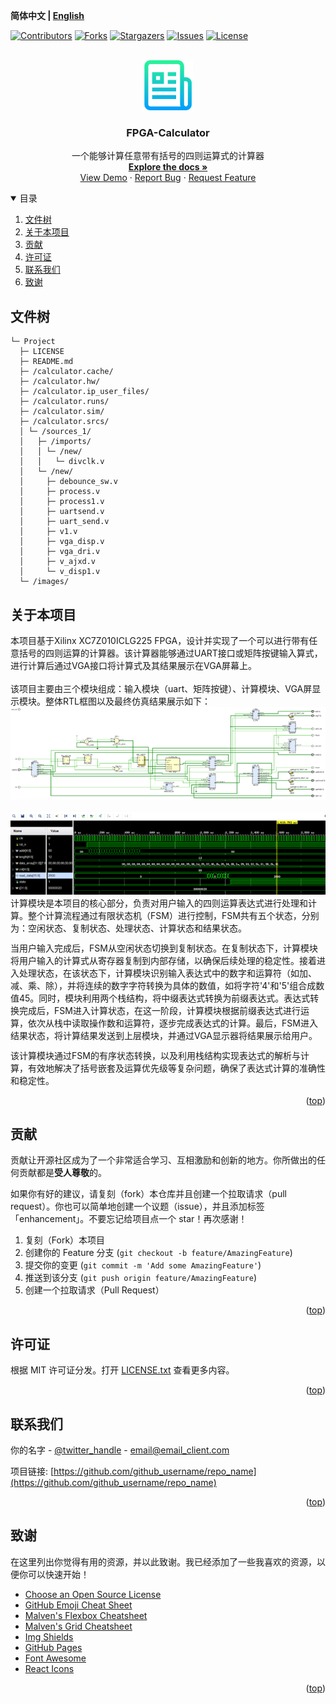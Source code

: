 **简体中文 | [English](README.md)**
<div id="top"></div>

[![Contributors][contributors-shield]][contributors-url]
[![Forks][forks-shield]][forks-url]
[![Stargazers][stars-shield]][stars-url]
[![Issues][issues-shield]][issues-url]
[![License][license-shield]][license-url]


<!-- PROJECT LOGO -->
<br />
<div align="center">
    <a href="https://github.com/MoonGrt/FPGA-Calculator">
    <img src="images/logo.png" alt="Logo" width="80" height="80">
    </a>
<h3 align="center">FPGA-Calculator</h3>
    <p align="center">
    一个能够计算任意带有括号的四则运算式的计算器
    <br />
    <a href="https://github.com/MoonGrt/FPGA-Calculator"><strong>Explore the docs »</strong></a>
    <br />
    <a href="https://github.com/MoonGrt/FPGA-Calculator">View Demo</a>
    ·
    <a href="https://github.com/MoonGrt/FPGA-Calculator/issues">Report Bug</a>
    ·
    <a href="https://github.com/MoonGrt/FPGA-Calculator/issues">Request Feature</a>
    </p>
</div>




<!-- CONTENTS -->
<details open>
  <summary>目录</summary>
  <ol>
    <li><a href="#文件树">文件树</a></li>
    <li>
      <a href="#关于本项目">关于本项目</a>
      <ul>
      </ul>
    </li>
    <li><a href="#贡献">贡献</a></li>
    <li><a href="#许可证">许可证</a></li>
    <li><a href="#联系我们">联系我们</a></li>
    <li><a href="#致谢">致谢</a></li>
  </ol>
</details>





<!-- 文件树 -->
## 文件树

```
└─ Project
  ├─ LICENSE
  ├─ README.md
  ├─ /calculator.cache/
  ├─ /calculator.hw/
  ├─ /calculator.ip_user_files/
  ├─ /calculator.runs/
  ├─ /calculator.sim/
  ├─ /calculator.srcs/
  │ └─ /sources_1/
  │   ├─ /imports/
  │   │ └─ /new/
  │   │   └─ divclk.v
  │   └─ /new/
  │     ├─ debounce_sw.v
  │     ├─ process.v
  │     ├─ process1.v
  │     ├─ uartsend.v
  │     ├─ uart_send.v
  │     ├─ v1.v
  │     ├─ vga_disp.v
  │     ├─ vga_dri.v
  │     ├─ v_ajxd.v
  │     └─ v_disp1.v
  └─ /images/

```



<!-- 关于本项目 -->
## 关于本项目

<p style=" margin-top:0px; margin-bottom:0px; margin-left:0px; margin-right:0px; -qt-block-indent:0; text-indent:0px;">本项目基于Xilinx XC7Z010ICLG225 FPGA，设计并实现了一个可以进行带有任意括号的四则运算的计算器。该计算器能够通过UART接口或矩阵按键输入算式，进行计算后通过VGA接口将计算式及其结果展示在VGA屏幕上。</p>
<p style="-qt-paragraph-type:empty; margin-top:0px; margin-bottom:0px; margin-left:0px; margin-right:0px; -qt-block-indent:0; text-indent:0px;"><br /></p>
<p style=" margin-top:0px; margin-bottom:0px; margin-left:0px; margin-right:0px; -qt-block-indent:0; text-indent:0px;">该项目主要由三个模块组成：输入模块（uart、矩阵按键）、计算模块、VGA屏显示模块。整体RTL框图以及最终仿真结果展示如下：</p>
<p align="center" style=" margin-top:0px; margin-bottom:0px; margin-left:0px; margin-right:0px; -qt-block-indent:0; text-indent:0px;"><img src="images/RTL.png" /></p>
<p style="-qt-paragraph-type:empty; margin-top:0px; margin-bottom:0px; margin-left:0px; margin-right:0px; -qt-block-indent:0; text-indent:0px;"><br /></p>
<p align="center" style=" margin-top:0px; margin-bottom:0px; margin-left:0px; margin-right:0px; -qt-block-indent:0; text-indent:0px;"><img src="images/Simulation.png" /></p>
<p style=" margin-top:0px; margin-bottom:0px; margin-left:0px; margin-right:0px; -qt-block-indent:0; text-indent:0px;">计算模块是本项目的核心部分，负责对用户输入的四则运算表达式进行处理和计算。整个计算流程通过有限状态机（FSM）进行控制，FSM共有五个状态，分别为：空闲状态、复制状态、处理状态、计算状态和结果状态。</p>
<p style=" margin-top:12px; margin-bottom:12px; margin-left:0px; margin-right:0px; -qt-block-indent:0; text-indent:0px;">当用户输入完成后，FSM从空闲状态切换到复制状态。在复制状态下，计算模块将用户输入的计算式从寄存器复制到内部存储，以确保后续处理的稳定性。接着进入处理状态，在该状态下，计算模块识别输入表达式中的数字和运算符（如加、减、乘、除），并将连续的数字字符转换为具体的数值，如将字符'4'和'5'组合成数值45。同时，模块利用两个栈结构，将中缀表达式转换为前缀表达式。表达式转换完成后，FSM进入计算状态，在这一阶段，计算模块根据前缀表达式进行运算，依次从栈中读取操作数和运算符，逐步完成表达式的计算。最后，FSM进入结果状态，将计算结果发送到上层模块，并通过VGA显示器将结果展示给用户。</p>
<p style=" margin-top:12px; margin-bottom:12px; margin-left:0px; margin-right:0px; -qt-block-indent:0; text-indent:0px;">该计算模块通过FSM的有序状态转换，以及利用栈结构实现表达式的解析与计算，有效地解决了括号嵌套及运算优先级等复杂问题，确保了表达式计算的准确性和稳定性。</p></body></html>
<p align="right">(<a href="#top">top</a>)</p>



<!-- 贡献 -->
## 贡献

贡献让开源社区成为了一个非常适合学习、互相激励和创新的地方。你所做出的任何贡献都是**受人尊敬**的。

如果你有好的建议，请复刻（fork）本仓库并且创建一个拉取请求（pull request）。你也可以简单地创建一个议题（issue），并且添加标签「enhancement」。不要忘记给项目点一个 star！再次感谢！

1. 复刻（Fork）本项目
2. 创建你的 Feature 分支 (`git checkout -b feature/AmazingFeature`)
3. 提交你的变更 (`git commit -m 'Add some AmazingFeature'`)
4. 推送到该分支 (`git push origin feature/AmazingFeature`)
5. 创建一个拉取请求（Pull Request）
<p align="right">(<a href="#top">top</a>)</p>



<!-- 许可证 -->
## 许可证

根据 MIT 许可证分发。打开 [LICENSE.txt](LICENSE.txt) 查看更多内容。
<p align="right">(<a href="#top">top</a>)</p>



<!-- 联系我们 -->
## 联系我们

你的名字 - [@twitter_handle](https://twitter.com/twitter_handle) - email@email_client.com

项目链接: [https://github.com/github_username/repo_name](https://github.com/github_username/repo_name)
<p align="right">(<a href="#top">top</a>)</p>



<!-- 致谢 -->
## 致谢

在这里列出你觉得有用的资源，并以此致谢。我已经添加了一些我喜欢的资源，以便你可以快速开始！

* [Choose an Open Source License](https://choosealicense.com)
* [GitHub Emoji Cheat Sheet](https://www.webpagefx.com/tools/emoji-cheat-sheet)
* [Malven's Flexbox Cheatsheet](https://flexbox.malven.co/)
* [Malven's Grid Cheatsheet](https://grid.malven.co/)
* [Img Shields](https://shields.io)
* [GitHub Pages](https://pages.github.com)
* [Font Awesome](https://fontawesome.com)
* [React Icons](https://react-icons.github.io/react-icons/search)
<p align="right">(<a href="#top">top</a>)</p>




<!-- MARKDOWN LINKS & IMAGES -->
<!-- https://www.markdownguide.org/basic-syntax/#reference-style-links -->
[contributors-shield]: https://img.shields.io/github/contributors/MoonGrt/FPGA-Calculator.svg?style=for-the-badge
[contributors-url]: https://github.com/MoonGrt/FPGA-Calculator/graphs/contributors
[forks-shield]: https://img.shields.io/github/forks/MoonGrt/FPGA-Calculator.svg?style=for-the-badge
[forks-url]: https://github.com/MoonGrt/FPGA-Calculator/network/members
[stars-shield]: https://img.shields.io/github/stars/MoonGrt/FPGA-Calculator.svg?style=for-the-badge
[stars-url]: https://github.com/MoonGrt/FPGA-Calculator/stargazers
[issues-shield]: https://img.shields.io/github/issues/MoonGrt/FPGA-Calculator.svg?style=for-the-badge
[issues-url]: https://github.com/MoonGrt/FPGA-Calculator/issues
[license-shield]: https://img.shields.io/github/license/MoonGrt/FPGA-Calculator.svg?style=for-the-badge
[license-url]: https://github.com/MoonGrt/FPGA-Calculator/blob/master/LICENSE

